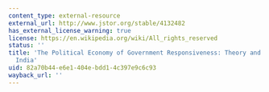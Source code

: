 ```yaml
---
content_type: external-resource
external_url: http://www.jstor.org/stable/4132482
has_external_license_warning: true
license: https://en.wikipedia.org/wiki/All_rights_reserved
status: ''
title: 'The Political Economy of Government Responsiveness: Theory and Evidence from
  India'
uid: 82a70b44-e6e1-404e-bdd1-4c397e9c6c93
wayback_url: ''
---
```

